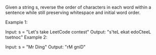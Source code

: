 Given a string s, reverse the order of characters in each word within a sentence while still preserving whitespace and initial word order.



Example 1:

Input: s = "Let's take LeetCode contest"
Output: "s'teL ekat edoCteeL tsetnoc"
Example 2:

Input: s = "Mr Ding"
Output: "rM gniD"